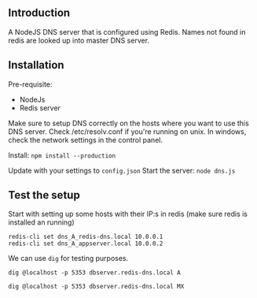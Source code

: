 Introduction
------------

A NodeJS DNS server that is configured using Redis. Names not found in redis are looked up into master DNS server.

Installation
------------

Pre-requisite:

 * NodeJs
 * Redis server

Make sure to setup DNS correctly on the hosts where you want to use this DNS server. Check /etc/resolv.conf if you're running on unix. In windows, check the network settings in the control panel.

Install: `npm install --production`

Update with your settings to `config.json`
Start the server: `node dns.js`


Test the setup
--------------

Start with setting up some hosts with their IP:s in redis (make sure redis is installed an running)

```
redis-cli set dns_A_redis-dns.local 10.0.0.1
redis-cli set dns_A_appserver.local 10.0.0.2
```

We can use `dig` for testing purposes.

`dig @localhost -p 5353 dbserver.redis-dns.local A`

`dig @localhost -p 5353 dbserver.redis-dns.local MX`

